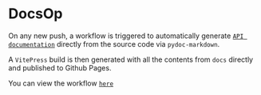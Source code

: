 # DocsOp

On any new push, a workflow is triggered to automatically generate [`API documentation`](../api-documentation/index.md) directly from the source code via `pydoc-markdown`. 

A `VitePress` build is then generated with all the contents from `docs` directly and published to Github Pages.

You can view the workflow [`here`](../../.github/workflows/deploy-docs.yml)

